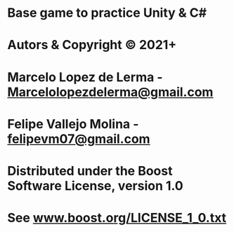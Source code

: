# Base game to practice Unity & C#
#
# Autors & Copyright © 2021+
# 
#     Marcelo Lopez de Lerma - Marcelolopezdelerma@gmail.com
#     Felipe Vallejo Molina - felipevm07@gmail.com
#
# Distributed under the Boost Software License, version  1.0
# See www.boost.org/LICENSE_1_0.txt
# 
#
